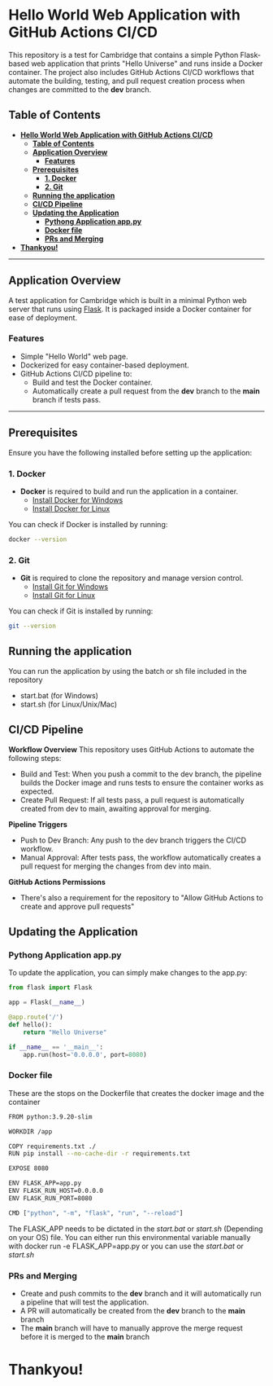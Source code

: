 # **Hello World Web Application with GitHub Actions CI/CD**

This repository is a test for Cambridge that contains a simple Python Flask-based web application that prints "Hello Universe" and runs inside a Docker container. The project also includes GitHub Actions CI/CD workflows that automate the building, testing, and pull request creation process when changes are committed to the **dev** branch.

## **Table of Contents**

- [**Hello World Web Application with GitHub Actions CI/CD**](#hello-world-web-application-with-github-actions-cicd)
  - [**Table of Contents**](#table-of-contents)
  - [**Application Overview**](#application-overview)
    - [**Features**](#features)
  - [**Prerequisites**](#prerequisites)
    - [**1. Docker**](#1-docker)
    - [**2. Git**](#2-git)
  - [**Running the application**](#running-the-application)
  - [**CI/CD Pipeline**](#cicd-pipeline)
  - [**Updating the Application**](#updating-the-application)
    - [**Pythong Application app.py**](#pythong-application-apppy)
    - [**Docker file**](#docker-file)
    - [**PRs and Merging**](#prs-and-merging)
- [**Thankyou!**](#thankyou)

---

## **Application Overview**

A test application for Cambridge which is built in a minimal Python web server that runs using [Flask](https://flask.palletsprojects.com/). It is packaged inside a Docker container for ease of deployment. 

### **Features**

- Simple "Hello World" web page.
- Dockerized for easy container-based deployment.
- GitHub Actions CI/CD pipeline to:
  - Build and test the Docker container.
  - Automatically create a pull request from the **dev** branch to the **main** branch if tests pass.

---

## **Prerequisites**

Ensure you have the following installed before setting up the application:

### **1. Docker**

- **Docker** is required to build and run the application in a container.
  - [Install Docker for Windows](https://docs.docker.com/desktop/windows/install/)
  - [Install Docker for Linux](https://docs.docker.com/engine/install/)

You can check if Docker is installed by running:

```bash
docker --version
```

### **2. Git**
- **Git** is required to clone the repository and manage version control.
  - [Install Git for Windows](https://git-scm.com/download/win)
  - [Install Git for Linux](https://git-scm.com/book/en/v2/Getting-Started-Installing-Git)

You can check if Git is installed by running:

```bash
git --version
```

## **Running the application**

You can run the application by using the batch or sh file included in the repository
  - start.bat (for Windows)
  - start.sh (for Linux/Unix/Mac)

## **CI/CD Pipeline**
**Workflow Overview**
This repository uses GitHub Actions to automate the following steps:
  - Build and Test: When you push a commit to the dev branch, the pipeline builds the Docker image and runs tests to ensure the container works as expected.
  - Create Pull Request: If all tests pass, a pull request is automatically created from dev to main, awaiting approval for merging.

**Pipeline Triggers**
  - Push to Dev Branch: Any push to the dev branch triggers the CI/CD workflow.
  - Manual Approval: After tests pass, the workflow automatically creates a pull request for merging the changes from dev into main.

**GitHub Actions Permissions**
  - There's also a requirement for the repository to "Allow GitHub Actions to create and approve pull requests"

## **Updating the Application**

### **Pythong Application app.py**
To update the application, you can simply make changes to the app.py:

```python
from flask import Flask

app = Flask(__name__)

@app.route('/')
def hello():
    return "Hello Universe"

if __name__ == '__main__':
    app.run(host='0.0.0.0', port=8080)
```

### **Docker file**

These are the stops on the Dockerfile that creates the docker image and the container

```bash
FROM python:3.9.20-slim

WORKDIR /app

COPY requirements.txt ./
RUN pip install --no-cache-dir -r requirements.txt

EXPOSE 8080

ENV FLASK_APP=app.py
ENV FLASK_RUN_HOST=0.0.0.0
ENV FLASK_RUN_PORT=8080

CMD ["python", "-m", "flask", "run", "--reload"]
```

The FLASK_APP needs to be dictated in the *start.bat* or *start.sh* (Depending on your OS) file.
You can either run this environmental variable manually with docker run -e FLASK_APP=app.py or you can use the *start.bat* or *start.sh*

### **PRs and Merging**
  - Create and push commits to the **dev** branch and it will automatically run a pipeline that will test the application.
  - A PR will automatically be created from the **dev** branch to the **main** branch
  - The **main** branch will have to manually approve the merge request before it is merged to the **main** branch

# **Thankyou!**